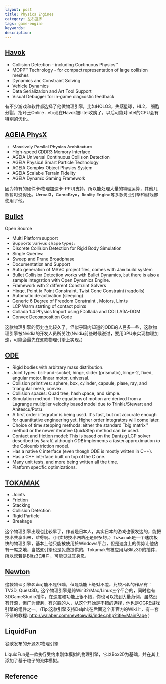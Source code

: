 ```yaml
---
layout: post
title: Physics Engines
category: 左右互搏
tags: game-engine
keywords: 
description: 
---
```


## [Havok ](http://www.havok.com)
* Collision Detection - including Continuous Physics™
* MOPP™ Technology - for compact representation of large collision meshes
* Dynamics and Constraint Solving
* Vehicle Dynamics
* Data Serialization and Art Tool Support
* Visual Debugger for in-game diagnostic feedback 

有不少游戏和软件都选择了他做物理引擎，比如HOLO3，失落星球，HL2， 细胞分裂，指环王Online ..etc现在Havok被Intel收购了，以后可能对Intel的CPU会有特别的优化。

## [AGEIA PhysX](http://www.ageia.com/)
* Massively Parallel Physics Architecture
* High-speed GDDR3 Memory Interface
* AGEIA Universal Continuous Collision Detection
* AGEIA Physical Smart Particle Technology
* AGEIA Complex Object Physics System
* AGEIA Scalable Terrain Fidelity
* AGEIA Dynamic Gaming Framework

因为特有的硬件卡(物理加速卡-PPU)支持，所以能处理大量的物理运算，其他几款暂时没得比。Unreal3，GameBryo，Reality Engine等多款商业引擎和游戏都使用了他。
## [Bullet](http://www.bulletphysics.com)
Open Source

* Multi Platform support
* Supports various shape types:
* Discrete Collision Detection for Rigid Body Simulation
* Single Queries:
* Sweep and Prune Broadphase
* Documentation and Support
* Auto generation of MSVC project files, comes with Jam build system 
* Bullet Collision Detection works with Bullet Dynamics, but there is also a sample integration with Open Dynamics Engine.
* Framework with 2 different Constraint Solvers
* Hinge, Point to Point Constraint, Twist Cone Constraint (ragdolls)
* Automatic de-activation (sleeping)
* Generic 6 Degree of Freedom Constraint , Motors, Limits
* LCP Warm starting of contact points
* Collada 1.4 Physics Import using FCollada and COLLADA-DOM
* Convex Decomposition Code

这款物理引擎的历史也比较久了，但似乎国内知道的ODE的人更多一些，这款物理引擎被Nvidia的开发人员所关注(Nvidia前些时候说过，要用GPU来实现物理加速，可能会最先在这款物理引擎上实现。)

## [ODE](http://www.ode.org/)
* Rigid bodies with arbitrary mass distribution.
* Joint types: ball-and-socket, hinge, slider (prismatic), hinge-2, fixed, angular motor, linear motor, universal.
* Collision primitives: sphere, box, cylinder, capsule, plane, ray, and triangular mesh, convex.
* Collision spaces: Quad tree, hash space, and simple.
* Simulation method: The equations of motion are derived from a Lagrange multiplier velocity based model due to Trinkle/Stewart and Anitescu/Potra.
* A first order integrator is being used. It's fast, but not accurate enough for quantitative engineering yet. Higher order integrators will come later.
* Choice of time stepping methods: either the standard \`\`big matrix'' method or the newer iterative QuickStep method can be used. 
* Contact and friction model: This is based on the Dantzig LCP solver described by Baraff, although ODE implements a faster approximation to the Coloumb friction model.
* Has a native C interface (even though ODE is mostly written in C++).
* Has a C++ interface built on top of the C one.
* Many unit tests, and more being written all the time.
* Platform specific optimizations.
## [TOKAMAK](http://www.tokamakphysics.com)
* Joints
* Friction
* Stacking
* Collision Detection
* Rigid Particle
* Breakage

这个物理引擎出现也比较早了，作者是日本人，其实日本的游戏也很发达的，能把技术共享出来，难得啊。（日文的技术网站还是很多的。）Tokamak是一个速度极快的物理引擎，基本上他只能被使用於Windows平台，但是速度上的优势让他佔有一席之地，当然这引擎也是免费提供的，Tokamak有被应用为Blitz3D的插件，所以您若是Blitz3D用户，可能见过其身影。

## [Newton](http://www.newtondynamics.com)
这款物理引擎名声可能不是很响，但是功能上绝对不差。比较出名的作品有：TV3D, Quest3D。这个物理引擎是跨Win32/Mac/Linux三个平台的，同时也有3DGameStudio插件，在速度和功能上很不错，你也可以找到大量范例，虽然没有开源，但广为使用，有兴趣的人，从这个开始是不错的选择，他也是OGRE游戏引擎的组件之一。(Tip:这款引擎支持Delphi;在后面这个非官方的Wiki上，有一套不错的教程: http://walaber.com/newtonwiki/index.php?title=MainPage )

## LiquidFun
谷歌发布的开源2D物理引擎

LiquidFun是一款执行受约束刚体模拟的物理引擎，它以Box2D为基础，并在其上添加了基于粒子的流体模拟。
## Reference
